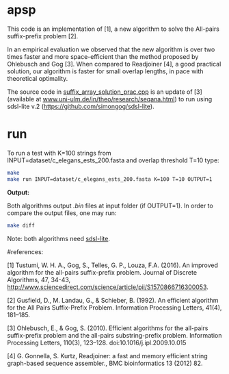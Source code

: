 # apsp

This code is an implementation of \[1\], a new algorithm to solve the All-pairs suffix-prefix problem \[2\].

In an empirical evaluation we observed that the new algorithm is over two times faster and more space-efficient than the method proposed by Ohlebusch and Gog  \[3\].
When compared to Readjoiner \[4\], a good practical solution, our algorithm is faster for small overlap lengths, in pace with theoretical optimality.

The source code in [suffix_array_solution_prac.cpp](https://github.com/felipelouza/apsp/blob/master/external/suffix_array_solution_prac.cpp) is an update of \[3\] (available at www.uni-ulm.de/in/theo/research/seqana.html) to run using sdsl-lite v.2 (https://github.com/simongog/sdsl-lite).

# run

To run a test with K=100 strings from INPUT=dataset/c_elegans_ests_200.fasta and overlap threshold T=10 type:

```sh
make
make run INPUT=dataset/c_elegans_ests_200.fasta K=100 T=10 OUTPUT=1
```

**Output:**

Both algorithms output _.bin_ files at input folder (if OUTPUT=1).
In order to compare the output files, one may run:

```sh
make diff
```

Note: both algorithms need [sdsl-lite](https://github.com/simongog/sdsl-lite).


#references:

[1] Tustumi, W. H. A., Gog, S., Telles, G. P., Louza, F.A. (2016). An improved algorithm for the all-pairs suffix-prefix problem. Journal of Discrete Algorithms, 47, 34-43, http://www.sciencedirect.com/science/article/pii/S1570866716300053.

[2] Gusfield, D., M. Landau, G., & Schieber, B. (1992). An efficient algorithm for the All Pairs Suffix-Prefix Problem. Information Processing Letters, 41(4), 181–185.

[3] Ohlebusch, E., & Gog, S. (2010). Efficient algorithms for the all-pairs suffix-prefix problem and the all-pairs substring-prefix problem. Information Processing Letters, 110(3), 123–128. doi:10.1016/j.ipl.2009.10.015

[4] G. Gonnella, S. Kurtz, Readjoiner: a fast and memory efficient string graph-based sequence assembler., BMC bioinformatics 13 (2012) 82.
